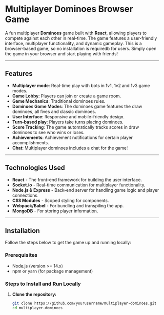 # Multiplayer Dominoes Browser Game

A fun multiplayer **Dominoes** game built with **React**, allowing players to compete against each other in real-time. The game features a user-friendly interface, multiplayer functionality, and dynamic gameplay. This is a browser-based game, so no installation is requiredb for users.
Simply open the game in your browser and start playing with friends!

---

## Features

- **Multiplayer mode**: Real-time play with bots in 1v1, 1v2 and 1v3 game modes.
- **Game Lobby**: Players can join or create a game room.
- **Game Mechanics**: Traditional dominoes rules.
- **Dominoes Game Modes**: The dominoes game features the draw dominoes, all fives and classic dominoes.
- **User Interface**: Responsive and mobile-friendly design.
- **Turn-based play**: Players take turns placing dominoes.
- **Score Tracking**: The game automatically tracks scores in draw dominoes to see who wins or loses.
- **Achievements**: Achievement notifications for certain player accomplishments.
- **Chat**: Multiplayer dominoes includes a chat for the game!

---

## Technologies Used

- **React** - The front-end framework for building the user interface.
- **Socket.io** - Real-time communication for multiplayer functionality.
- **Node.js & Express** - Back-end server for handling game logic and player connections.
- **CSS Modules** - Scoped styling for components.
- **Webpack/Babel** - For bundling and transpiling the app.
- **MongoDB** - For storing player information.

---

## Installation

Follow the steps below to get the game up and running locally:

### Prerequisites

- Node.js (version >= 14.x)
- npm or yarn (for package management)

### Steps to Install and Run Locally

1. **Clone the repository:**

   ```bash
   git clone https://github.com/yourusername/multiplayer-dominoes.git
   cd multiplayer-dominoes
